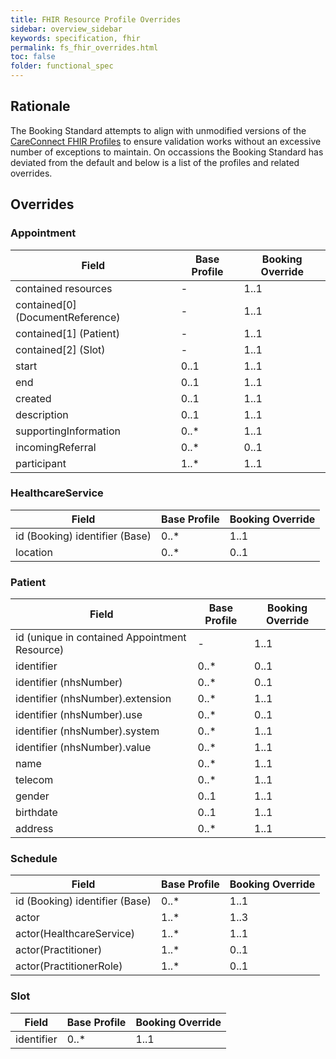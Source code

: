 ```yaml
---
title: FHIR Resource Profile Overrides
sidebar: overview_sidebar
keywords: specification, fhir
permalink: fs_fhir_overrides.html
toc: false
folder: functional_spec
---
```

## Rationale 
The Booking Standard attempts to align with unmodified versions of the <a href="https://fhir.hl7.org.uk/StructureDefinition" target="_blank">CareConnect FHIR Profiles</a> to ensure validation works without an excessive number of exceptions to maintain. On occassions the Booking Standard has deviated from the default and below is a list of the profiles and related overrides. 


## Overrides 
### Appointment 

|Field|Base Profile|Booking Override|
|-----|----|----------------|
|contained resources|-|1..1|
|contained[0] (DocumentReference)|-|1..1|
|contained[1] (Patient)|-|1..1|
|contained[2] (Slot)|-|1..1|
|start|0..1|1..1|
|end|0..1|1..1|
|created|0..1|1..1|
|description|0..1|1..1|
|supportingInformation|0..\*|1..1|
|incomingReferral|0..\*|0..1|
|participant|1..\*|1..1|

### HealthcareService

|Field|Base Profile|Booking Override|
|-----|----|----------------|
|id (Booking) identifier (Base)|0..\*|1..1|
|location|0..\*|0..1|

### Patient 

|Field|Base Profile|Booking Override|
|-----|----|----------------|
|id (unique in contained Appointment Resource)|-|1..1|
|identifier|0..\*|0..1|
|identifier (nhsNumber)|0..\*|0..1|
|identifier (nhsNumber).extension|0..\*|1..1|
|identifier (nhsNumber).use|0..\*|0..1|
|identifier (nhsNumber).system|0..\*|1..1|
|identifier (nhsNumber).value|0..\*|1..1|
|name|0..\*|1..1|
|telecom|0..\*|1..1|
|gender|0..1|1..1|
|birthdate|0..1|1..1|
|address|0..\*|1..1|


### Schedule 

|Field|Base Profile|Booking Override|
|-----|----|----------------|
|id (Booking) identifier (Base)|0..\*|1..1|
|actor|1..\*|1..3|
|actor(HealthcareService)|1..\*|1..1|
|actor(Practitioner)|1..\*|0..1|
|actor(PractitionerRole)|1..\*|0..1|


### Slot 

|Field|Base Profile|Booking Override|
|-----|----|----------------|
|identifier|0..\*|1..1|
